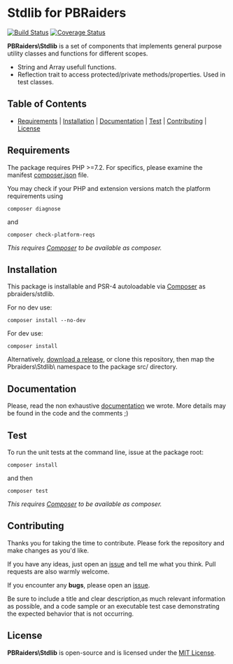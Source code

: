 # Stdlib for PBRaiders

[![Build Status](https://travis-ci.com/pbraiders/stdlib.svg?branch=master)](https://travis-ci.com/pbraiders/stdlib)
[![Coverage Status](https://coveralls.io/repos/github/pbraiders/stdlib/badge.svg?branch=master)](https://coveralls.io/github/pbraiders/stdlib?branch=master)

**PBRaiders\Stdlib** is a set of components that implements general purpose utility classes and functions for different scopes.

- String and Array usefull functions.
- Reflection trait to access protected/private methods/properties. Used in test classes.

## Table of Contents

- [Requirements](#requirements) | [Installation](#installation) | [Documentation](#documentation) | [Test](#test) | [Contributing](#contributing) | [License](#license)

## Requirements

The package requires PHP >=7.2. For specifics, please examine the manifest [composer.json](https://github.com/pbraiders/stdlib/blob/master/composer.json) file.

You may check if your PHP and extension versions match the platform requirements using

    composer diagnose

and

    composer check-platform-reqs

*This requires [Composer](https://getcomposer.org/) to be available as composer.*

## Installation

This package is installable and PSR-4 autoloadable via [Composer](https://getcomposer.org/) as pbraiders/stdlib.

For no dev use:

    composer install --no-dev

For dev use:

    composer install

Alternatively, [download a release](https://github.com/pbraiders/stdlib/releases), or clone this repository, then map the Pbraiders\Stdlib\ namespace to the package src/ directory.

## Documentation

Please, read the non exhaustive [documentation](https://pbraiders.github.io/stdlib/) we wrote. More details may be found in the code and the comments ;)

## Test

To run the unit tests at the command line, issue at the package root:

    composer install

and then

    composer test

*This requires [Composer](https://getcomposer.org/) to be available as composer.*

## Contributing

Thanks you for taking the time to contribute. Please fork the repository and make changes as you'd like.

If you have any ideas, just open an [issue](https://github.com/pbraiders/stdlib/issues) and tell me what you think. Pull requests are also warmly welcome.

If you encounter any **bugs**, please open an [issue](https://github.com/pbraiders/stdlib/issues).

Be sure to include a title and clear description,as much relevant information as possible, and a code sample or an executable test case demonstrating the expected behavior that is not occurring.

## License

**PBRaiders\Stdlib** is open-source and is licensed under the [MIT License](https://github.com/pbraiders/stdlib/blob/master/LICENSE).
